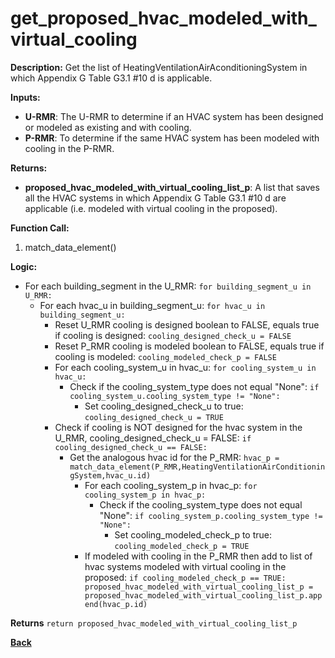 # get_proposed_hvac_modeled_with_virtual_cooling

**Description:** Get the list of HeatingVentilationAirAconditioningSystem in which Appendix G Table G3.1 #10 d is applicable.

**Inputs:**
- **U-RMR**: The U-RMR to determine if an HVAC system has been designed or modeled as existing and with cooling.
- **P-RMR**: To determine if the same HVAC system has been modeled with cooling in the P-RMR.

**Returns:**
- **proposed_hvac_modeled_with_virtual_cooling_list_p**: A list that saves all the HVAC systems in which Appendix G Table G3.1 #10 d are applicable (i.e. modeled with virtual cooling in the proposed).
 
**Function Call:** 

1. match_data_element()

**Logic:**
- For each building_segment in the U_RMR: `for building_segment_u in U_RMR:`
    - For each hvac_u in building_segment_u: `for hvac_u in building_segment_u:`
        - Reset U_RMR cooling is designed boolean to FALSE, equals true if cooling is designed: `cooling_designed_check_u = FALSE`
        - Reset P_RMR cooling is modeled boolean to FALSE, equals true if cooling is modeled: `cooling_modeled_check_p = FALSE`
        - For each cooling_system_u in hvac_u: `for cooling_system_u in hvac_u:`
            - Check if the cooling_system_type does not equal "None": `if cooling_system_u.cooling_system_type != "None":`
                - Set cooling_designed_check_u to true: `cooling_designed_check_u = TRUE`
        - Check if cooling is NOT designed for the hvac system in the U_RMR, cooling_designed_check_u = FALSE: `if cooling_designed_check_u == FALSE:`        
            - Get the analogous hvac id for the P_RMR: `hvac_p = match_data_element(P_RMR,HeatingVentilationAirConditioningSystem,hvac_u.id)`
                - For each cooling_system_p in hvac_p: `for cooling_system_p in hvac_p:`
                    - Check if the cooling_system_type does not equal "None": `if cooling_system_p.cooling_system_type != "None":`
                        - Set cooling_modeled_check_p to true: `cooling_modeled_check_p = TRUE`
                - If modeled with cooling in the P_RMR then add to list of hvac systems modeled with virtual cooling in the proposed: `if cooling_modeled_check_p == TRUE: proposed_hvac_modeled_with_virtual_cooling_list_p = proposed_hvac_modeled_with_virtual_cooling_list_p.append(hvac_p.id)`
    
**Returns** `return proposed_hvac_modeled_with_virtual_cooling_list_p`  

**[Back](../_toc.md)**
